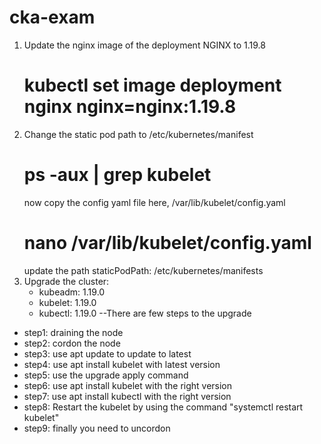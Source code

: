 # cka-exam
1. Update the nginx image of the deployment NGINX to 1.19.8
   # kubectl set image deployment nginx nginx=nginx:1.19.8
2. Change the static pod path to /etc/kubernetes/manifest
   # ps -aux | grep kubelet
    now copy the config yaml file here, /var/lib/kubelet/config.yaml
   # nano /var/lib/kubelet/config.yaml
   update the path staticPodPath: /etc/kubernetes/manifests
3. Upgrade the cluster:
   - kubeadm: 1.19.0
   - kubelet: 1.19.0
   - kubectl: 1.19.0
--There are few steps to the upgrade
- step1: draining  the node
- step2: cordon the node
- step3: use apt update to update to latest
- step4: use apt install kubelet with latest version
- step5: use the upgrade apply command
- step6: use apt install kubelet with the right version
- step7: use apt install kubectl with the right version
- step8: Restart the kubelet by using the command "systemctl restart kubelet"
- step9: finally you need to uncordon
   
